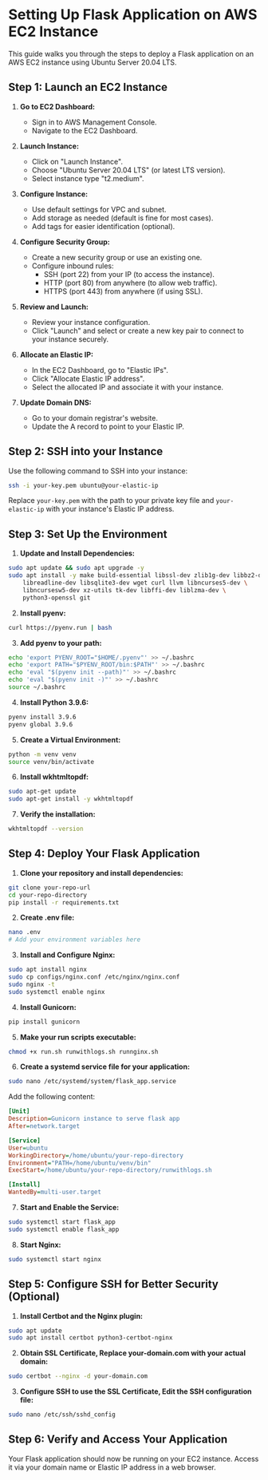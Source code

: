 # Setting Up Flask Application on AWS EC2 Instance

This guide walks you through the steps to deploy a Flask application on an AWS EC2 instance using Ubuntu Server 20.04 LTS.

## Step 1: Launch an EC2 Instance

1. **Go to EC2 Dashboard:**

   - Sign in to AWS Management Console.
   - Navigate to the EC2 Dashboard.

2. **Launch Instance:**

   - Click on "Launch Instance".
   - Choose "Ubuntu Server 20.04 LTS" (or latest LTS version).
   - Select instance type "t2.medium".

3. **Configure Instance:**

   - Use default settings for VPC and subnet.
   - Add storage as needed (default is fine for most cases).
   - Add tags for easier identification (optional).

4. **Configure Security Group:**

   - Create a new security group or use an existing one.
   - Configure inbound rules:
     - SSH (port 22) from your IP (to access the instance).
     - HTTP (port 80) from anywhere (to allow web traffic).
     - HTTPS (port 443) from anywhere (if using SSL).

5. **Review and Launch:**

   - Review your instance configuration.
   - Click "Launch" and select or create a new key pair to connect to your instance securely.

6. **Allocate an Elastic IP:**

   - In the EC2 Dashboard, go to "Elastic IPs".
   - Click "Allocate Elastic IP address".
   - Select the allocated IP and associate it with your instance.

7. **Update Domain DNS:**
   - Go to your domain registrar's website.
   - Update the A record to point to your Elastic IP.

## Step 2: SSH into your Instance

Use the following command to SSH into your instance:

```bash
ssh -i your-key.pem ubuntu@your-elastic-ip
```

Replace `your-key.pem` with the path to your private key file and `your-elastic-ip` with your instance's Elastic IP address.

## Step 3: Set Up the Environment

1. **Update and Install Dependencies:**

```bash
sudo apt update && sudo apt upgrade -y
sudo apt install -y make build-essential libssl-dev zlib1g-dev libbz2-dev \
    libreadline-dev libsqlite3-dev wget curl llvm libncurses5-dev \
    libncursesw5-dev xz-utils tk-dev libffi-dev liblzma-dev \
    python3-openssl git
```

2. **Install pyenv:**

```bash
curl https://pyenv.run | bash
```

3. **Add pyenv to your path:**

```bash
echo 'export PYENV_ROOT="$HOME/.pyenv"' >> ~/.bashrc
echo 'export PATH="$PYENV_ROOT/bin:$PATH"' >> ~/.bashrc
echo 'eval "$(pyenv init --path)"' >> ~/.bashrc
echo 'eval "$(pyenv init -)"' >> ~/.bashrc
source ~/.bashrc
```

4. **Install Python 3.9.6:**

```bash
pyenv install 3.9.6
pyenv global 3.9.6
```

5. **Create a Virtual Environment:**

```bash
python -m venv venv
source venv/bin/activate
```

6. **Install wkhtmltopdf:**

```bash
sudo apt-get update
sudo apt-get install -y wkhtmltopdf
```

7. **Verify the installation:**

```bash
wkhtmltopdf --version
```

## Step 4: Deploy Your Flask Application

1. **Clone your repository and install dependencies:**

```bash
git clone your-repo-url
cd your-repo-directory
pip install -r requirements.txt
```

2. **Create .env file:**

```bash
nano .env
# Add your environment variables here
```

3. **Install and Configure Nginx:**

```bash
sudo apt install nginx
sudo cp configs/nginx.conf /etc/nginx/nginx.conf
sudo nginx -t
sudo systemctl enable nginx
```

4. **Install Gunicorn:**

```bash
pip install gunicorn
```

5. **Make your run scripts executable:**

```bash
chmod +x run.sh runwithlogs.sh runnginx.sh
```

6. **Create a systemd service file for your application:**

```bash
sudo nano /etc/systemd/system/flask_app.service
```

Add the following content:

```ini
[Unit]
Description=Gunicorn instance to serve flask app
After=network.target

[Service]
User=ubuntu
WorkingDirectory=/home/ubuntu/your-repo-directory
Environment="PATH=/home/ubuntu/venv/bin"
ExecStart=/home/ubuntu/your-repo-directory/runwithlogs.sh

[Install]
WantedBy=multi-user.target
```

7. **Start and Enable the Service:**

```bash
sudo systemctl start flask_app
sudo systemctl enable flask_app
```

8. **Start Nginx:**

```bash
sudo systemctl start nginx
```

## Step 5: Configure SSH for Better Security (Optional)

1. **Install Certbot and the Nginx plugin:**

```bash
sudo apt update
sudo apt install certbot python3-certbot-nginx
```

2. **Obtain SSL Certificate, Replace your-domain.com with your actual domain:**

```bash
sudo certbot --nginx -d your-domain.com
```

3. **Configure SSH to use the SSL Certificate, Edit the SSH configuration file:**

```bash
sudo nano /etc/ssh/sshd_config
```

## Step 6: Verify and Access Your Application

Your Flask application should now be running on your EC2 instance. Access it via your domain name or Elastic IP address in a web browser.
